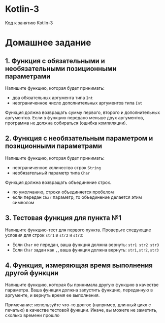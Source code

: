 # Kotlin-3
Код к занятию Kotlin-3

# Домашнее задание


## 1. Функция с обязательными и необязательными позиционными параметрами
Напишите функцию, которая будет принимать:

- два обязательных аргумента типа `Int`
- неограниченное число дополнительных аргументов типа `Int`

Функция должна возвращать сумму первого, второго и дополнительных аргументов.
Если в функцию передано меньше двух аргументов, программа не должна собираться (ошибка компиляции).

## 2. Функция с необязательным параметром и позиционными параметрами
Напишите функцию, которая будет принимать:

- неограниченное количество строк `String`
- необязательный параметр типа `Char`

Функция должна возвращать объединение строк.

- по умолчанию, строки объединяется пробелом
- если передан `Char` параметр, то объединение делается этим символом

## 3. Тестовая функция для пункта №1
Напишите функцию-тест для первого пункта. Проверьте следующие условия для строк `str1` и `str2` и `str3`:

- Если `Char` не передан, ваша функция должна вернуть: `str1 str2 str3`
- Если `Char` задан как `,`, ваша функция должна вернуть: `str1,str2,str3`

## 4. Функция, измеряющая время выполнения другой функции

Напишите функцию, которая бы принимала другую функцию в качестве параметра.
Ваша функция должна запустить функцию, переданную в аргументе, и вернуть время ее выполнения.

Примечание: используйте что-то долгое (например, длинный цикл с печатью) в качестве тестовой функции. Иначе, вы можете
не заметить, сколько времени прошло